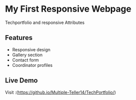 # My First Responsive Webpage

Techportfolio and responsive Attributes 

## Features
- Responsive design
- Gallery section
- Contact form
- Coordinator profiles

## Live Demo

Visit :(https://github.io/Multiple-Teller14/TechPortfolio/)
